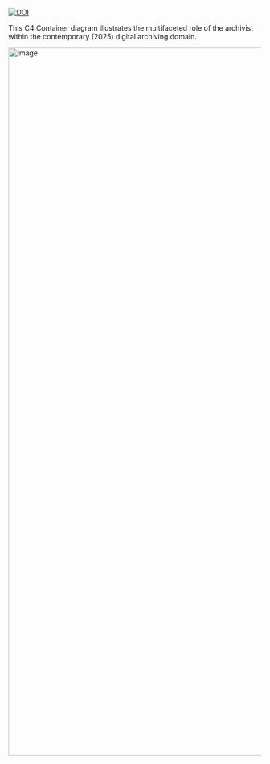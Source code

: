 [![DOI](https://zenodo.org/badge/DOI/10.5281/zenodo.15863199.svg)](https://doi.org/10.5281/zenodo.15863199)


This C4 Container diagram illustrates the multifaceted role of the archivist within the contemporary (2025) digital archiving domain.

<img width="1662" height="1410" alt="image" src="https://github.com/user-attachments/assets/eb222723-9af1-4832-b38d-5e7db69e5b32" />

